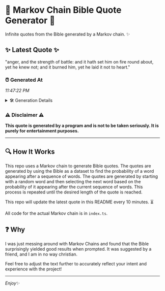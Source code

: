 # 📖 Markov Chain Bible Quote Generator 📖

Infinite quotes from the Bible generated by a Markov chain. ✨

## ✨ Latest Quote ✨
"anger, and the strength of battle: and it hath set him on fire round about, yet he knew not; and it burned him, yet he laid it not to heart."

### ⏰ Generated At
*11:47:22 PM*

<details>
    <summary>🛠️ Generation Details</summary>
    <p>
        <strong>🌱 Seed:</strong> anger,<br>
        <strong>🔄 Iterations:</strong> 29<br>
        <strong>📜 Context History:</strong><br>[ anger, ]: and<br>[ anger,, and ]: the<br>[ anger,, and, the ]: strength<br>[ anger,, and, the, strength ]: of<br>[ anger,, and, the, strength, of ]: battle:<br>[ anger,, and, the, strength, of, battle: ]: and<br>[ and, the, strength, of, battle:, and ]: it<br>[ the, strength, of, battle:, and, it ]: hath<br>[ strength, of, battle:, and, it, hath ]: set<br>[ of, battle:, and, it, hath, set ]: him<br>[ battle:, and, it, hath, set, him ]: on<br>[ and, it, hath, set, him, on ]: fire<br>[ it, hath, set, him, on, fire ]: round<br>[ hath, set, him, on, fire, round ]: about,<br>[ set, him, on, fire, round, about, ]: yet<br>[ him, on, fire, round, about,, yet ]: he<br>[ on, fire, round, about,, yet, he ]: knew<br>[ fire, round, about,, yet, he, knew ]: not;<br>[ round, about,, yet, he, knew, not; ]: and<br>[ about,, yet, he, knew, not;, and ]: it<br>[ yet, he, knew, not;, and, it ]: burned<br>[ he, knew, not;, and, it, burned ]: him,<br>[ knew, not;, and, it, burned, him, ]: yet<br>[ not;, and, it, burned, him,, yet ]: he<br>[ and, it, burned, him,, yet, he ]: laid<br>[ it, burned, him,, yet, he, laid ]: it<br>[ burned, him,, yet, he, laid, it ]: not<br>[ him,, yet, he, laid, it, not ]: to<br>[ yet, he, laid, it, not, to ]: heart.<br>
    </p>
</details>

### ⚠️ Disclaimer ⚠️
**This quote is generated by a program and is not to be taken seriously. It is purely for entertainment purposes.**

---

## 🔍 How It Works

This repo uses a Markov chain to generate Bible quotes. The quotes are generated by using the Bible as a dataset to find the probability of a word appearing after a sequence of words. The quotes are generated by starting with a random word and then selecting the next word based on the probability of it appearing after the current sequence of words. This process is repeated until the desired length of the quote is reached.

This repo will update the latest quote in this README every 10 minutes. ⏳

All code for the actual Markov chain is in `index.ts`.

## ❓ Why

I was just messing around with Markov Chains and found that the Bible surprisingly yielded good results when prompted. 
It was suggested by a friend, and I am in no way christian.

Feel free to adjust the text further to accurately reflect your intent and experience with the project!

---

*Enjoy*✨
